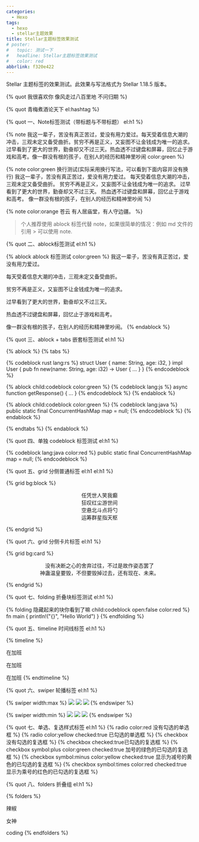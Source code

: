 ```yaml
---
categories:
  - Hexo
tags:
  - hexo
  - stellar主题效果
title: Stellar主题标签效果测试
# poster:
#   topic: 测试一下
#   headline: Stellar主题标签效果测试
#   color: red
abbrlink: f320e422
---
```


Stellar 主题标签的效果测试。此效果与写法格式为 Stellar 1.18.5  版本。

<!-- more -->

{% quot 我很喜欢你 像风走过八百里地 不问归期 %}

{% quot 青梅煮酒论天下 el:hashtag %}

{% quot 一、Note标签测试（带标题与不带标题） el:h1 %}

{% note 我这一辈子，苦没有真正苦过，爱没有用力爱过。每天受着信息大潮的冲击，三观未定又备受曲折。贫穷不再是正义，又妄图不让金钱成为唯一的追求。过早看到了更大的世界，勤奋却又不过三天。热血透不过键盘和屏幕，回忆止于游戏和高考。像一群没有根的孩子，在别人的经历和精神里吵闹 color:green %}

{% note color:green 换行测试(实际采用换行写法，可以看到下面内容并没有换行) 
我这一辈子，苦没有真正苦过，爱没有用力爱过。
每天受着信息大潮的冲击，三观未定又备受曲折。
贫穷不再是正义，又妄图不让金钱成为唯一的追求。
过早看到了更大的世界，勤奋却又不过三天。
热血透不过键盘和屏幕，回忆止于游戏和高考。
像一群没有根的孩子，在别人的经历和精神里吵闹 %}

{% note color:orange 苍云 有人居庙堂，有人守边疆。 %}

> 个人推荐使用 ablock 标签代替 note，如果很简单的情况：例如 md 文件的引用 > 可以使用 note.

{% quot 二、ablock标签测试 el:h1 %}

{% ablock ablock 标签测试 color:green %}
我这一辈子，苦没有真正苦过，爱没有用力爱过。

每天受着信息大潮的冲击，三观未定又备受曲折。

贫穷不再是正义，又妄图不让金钱成为唯一的追求。

过早看到了更大的世界，勤奋却又不过三天。

热血透不过键盘和屏幕，回忆止于游戏和高考。

像一群没有根的孩子，在别人的经历和精神里吵闹。
{% endablock %}

{% quot 三、ablock + tabs 嵌套标签测试 el:h1 %}

{% ablock %}
{% tabs %}
<!-- tab 代码 -->
{% codeblock rust lang:rs %}
struct User {
    name: String,
    age: i32,
}
impl User {
    pub fn new(name: String, age: i32) -> User {
        ...
    }
}
{% endcodeblock %}

<!-- tab 彩色代码块 -->

{% ablock child:codeblock color:green %}
{% codeblock lang:js %}
async function getResponse() {
    ...
}
{% endcodeblock %}
{% endablock %}

{% ablock child:codeblock color:green %}
{% codeblock lang:java %}
public static final ConcurrentHashMap map = null;
{% endcodeblock %}
{% endablock %}

{% endtabs %}
{% endablock %}

{% quot 四、单独 codeblock 标签测试 el:h1 %}

{% codeblock lang:java color:red %}
public static final ConcurrentHashMap map = null;
{% endcodeblock %}

{% quot 五、grid 分侧普通标签 el:h1 el:h1 %}

{% grid bg:block %}

<!-- cell left -->
<center>任凭世人笑我癫</center>
<center>狂叹红尘游世间</center>

<!-- cell right -->

<center>空悬北斗点将勺</center>
<center>运筹群星指天枢</center>

{% endgrid %}


{% quot 六、grid 分侧卡片标签 el:h1 %}

{% grid bg:card %}

<!-- cell left -->

<center>没有决断之心的舍弃过往，不过是故作姿态罢了</center>

<!-- cell right -->

<center>神蛊温皇要毁，不但要毁掉过去，还有现在、未来。</center>

{% endgrid %}

{% quot 七、folding 折叠块标签测试 el:h1 %}

{% folding 隐藏起来的块你看到了嘛 child:codeblock open:false color:red %}
fn main {
    println!("{}", "Hello World")
}
{% endfolding %}

{% quot 五、timeline 时间线标签 el:h1 %}

{% timeline %}
<!-- node 2022 年 10 月 28 日 -->
在加班
<!-- node 2022 年 10 月 29 日 -->
在加班
<!-- node 2022 年 10 月 30 日 -->
在加班
{% endtimeline %}

{% quot 六、swiper 轮播标签 el:h1 %}

{% swiper width:max %}
![](https://fastly.jsdelivr.net/gh/cdn-x/wiki@1.0.2/prohud/screenshot11.png)
![](https://fastly.jsdelivr.net/gh/cdn-x/wiki@1.0.2/prohud/screenshot12.png)
![](https://fastly.jsdelivr.net/gh/cdn-x/wiki@1.0.2/prohud/screenshot13.png)
{% endswiper %}

{% swiper width:min %}
![](https://fastly.jsdelivr.net/gh/cdn-x/wiki@1.0.2/prohud/screenshot11.png)
![](https://fastly.jsdelivr.net/gh/cdn-x/wiki@1.0.2/prohud/screenshot12.png)
![](https://fastly.jsdelivr.net/gh/cdn-x/wiki@1.0.2/prohud/screenshot13.png)
{% endswiper %}

{% quot 七、单选、复选样式标签 el:h1 %}
{% radio color:red 没有勾选的单选框 %}
{% radio color:yellow checked:true 已勾选的单选框 %}
{% checkbox 没有勾选的复选框 %}
{% checkbox checked:true已勾选的复选框 %}
{% checkbox symbol:plus color:green checked:true 加号的绿色的已勾选的复选框 %}
{% checkbox symbol:minus color:yellow checked:true 显示为减号的黄色的已勾选的复选框 %}
{% checkbox symbol:times color:red checked:true 显示为乘号的红色的已勾选的复选框 %}

{% quot 八、folders 折叠组 el:h1 %}

{% folders %}
<!-- folder 你最喜欢的食物 -->
辣椒
<!-- folder 你最喜欢的人 -->
女神
<!-- folder 你最喜欢的事 -->
coding
{% endfolders %}
